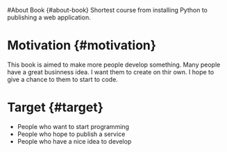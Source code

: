 #About Book {#about-book}
Shortest course from installing Python to publishing a web application.

# Motivation {#motivation} 
This book is aimed to make more people develop something. Many people have a great businness idea. I want them to create on thir own. I hope to give a chance to them to start to code.

# Target {#target}
- People who want to start programming
- People who hope to publish a service
- People who have a nice idea to develop
